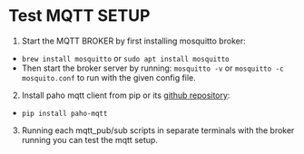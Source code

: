 # Test MQTT SETUP
1. Start the MQTT BROKER by first installing mosquitto broker:
-   `brew install mosquitto` or `sudo apt install mosquitto`
- Then start the broker server by running: `mosquitto -v` or `mosquitto -c mosquito.conf` to run with the given config file.
2. Install paho mqtt client from pip or its [github repository](https://github.com/eclipse/paho.mqtt.python):
- `pip install paho-mqtt`
3. Running each mqtt_pub/sub scripts in separate terminals with the broker running you can test the mqtt setup.

